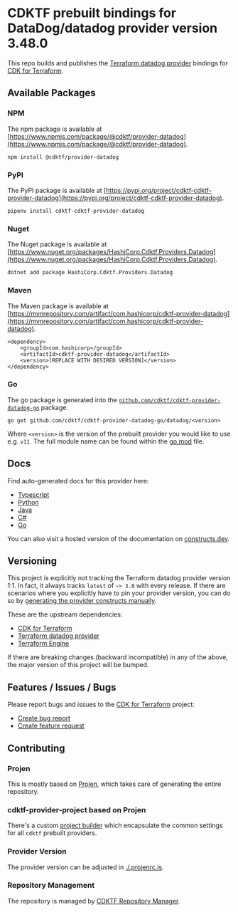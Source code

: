 
# CDKTF prebuilt bindings for DataDog/datadog provider version 3.48.0

This repo builds and publishes the [Terraform datadog provider](https://registry.terraform.io/providers/DataDog/datadog/3.48.0/docs) bindings for [CDK for Terraform](https://cdk.tf).

## Available Packages

### NPM

The npm package is available at [https://www.npmjs.com/package/@cdktf/provider-datadog](https://www.npmjs.com/package/@cdktf/provider-datadog).

`npm install @cdktf/provider-datadog`

### PyPI

The PyPI package is available at [https://pypi.org/project/cdktf-cdktf-provider-datadog](https://pypi.org/project/cdktf-cdktf-provider-datadog).

`pipenv install cdktf-cdktf-provider-datadog`

### Nuget

The Nuget package is available at [https://www.nuget.org/packages/HashiCorp.Cdktf.Providers.Datadog](https://www.nuget.org/packages/HashiCorp.Cdktf.Providers.Datadog).

`dotnet add package HashiCorp.Cdktf.Providers.Datadog`

### Maven

The Maven package is available at [https://mvnrepository.com/artifact/com.hashicorp/cdktf-provider-datadog](https://mvnrepository.com/artifact/com.hashicorp/cdktf-provider-datadog).

```
<dependency>
    <groupId>com.hashicorp</groupId>
    <artifactId>cdktf-provider-datadog</artifactId>
    <version>[REPLACE WITH DESIRED VERSION]</version>
</dependency>
```

### Go

The go package is generated into the [`github.com/cdktf/cdktf-provider-datadog-go`](https://github.com/cdktf/cdktf-provider-datadog-go) package.

`go get github.com/cdktf/cdktf-provider-datadog-go/datadog/<version>`

Where `<version>` is the version of the prebuilt provider you would like to use e.g. `v11`. The full module name can be found
within the [go.mod](https://github.com/cdktf/cdktf-provider-datadog-go/blob/main/datadog/go.mod#L1) file.

## Docs

Find auto-generated docs for this provider here: 

- [Typescript](./docs/API.typescript.md)
- [Python](./docs/API.python.md)
- [Java](./docs/API.java.md)
- [C#](./docs/API.csharp.md)
- [Go](./docs/API.go.md)

You can also visit a hosted version of the documentation on [constructs.dev](https://constructs.dev/packages/@cdktf/provider-datadog).

## Versioning

This project is explicitly not tracking the Terraform datadog provider version 1:1. In fact, it always tracks `latest` of `~> 3.0` with every release. If there are scenarios where you explicitly have to pin your provider version, you can do so by [generating the provider constructs manually](https://cdk.tf/imports).

These are the upstream dependencies:

- [CDK for Terraform](https://cdk.tf)
- [Terraform datadog provider](https://registry.terraform.io/providers/DataDog/datadog/3.48.0)
- [Terraform Engine](https://terraform.io)

If there are breaking changes (backward incompatible) in any of the above, the major version of this project will be bumped.

## Features / Issues / Bugs

Please report bugs and issues to the [CDK for Terraform](https://cdk.tf) project:

- [Create bug report](https://cdk.tf/bug)
- [Create feature request](https://cdk.tf/feature)

## Contributing

### Projen

This is mostly based on [Projen](https://github.com/projen/projen), which takes care of generating the entire repository.

### cdktf-provider-project based on Projen

There's a custom [project builder](https://github.com/cdktf/cdktf-provider-project) which encapsulate the common settings for all `cdktf` prebuilt providers.

### Provider Version

The provider version can be adjusted in [./.projenrc.js](./.projenrc.js).

### Repository Management

The repository is managed by [CDKTF Repository Manager](https://github.com/cdktf/cdktf-repository-manager/).

